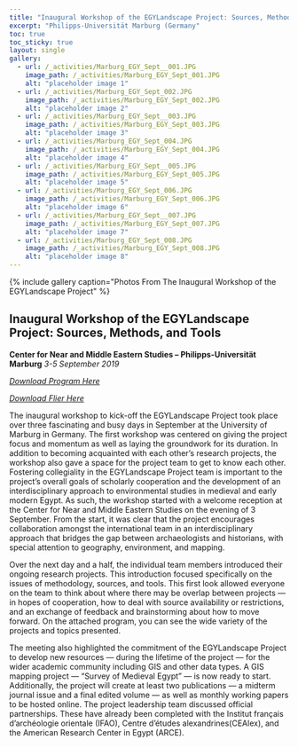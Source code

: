 ```yaml
---
title: "Inaugural Workshop of the EGYLandscape Project: Sources, Methods, and Tools - 2019"
excerpt: "Philipps-Universität Marburg (Germany"
toc: true
toc_sticky: true
layout: single
gallery:
  - url: /_activities/Marburg_EGY_Sept__001.JPG
    image_path: /_activities/Marburg_EGY_Sept_001.JPG
    alt: "placeholder image 1"
  - url: /_activities/Marburg_EGY_Sept_002.JPG
    image_path: /_activities/Marburg_EGY_Sept_002.JPG
    alt: "placeholder image 2"
  - url: /_activities/Marburg_EGY_Sept__003.JPG
    image_path: /_activities/Marburg_EGY_Sept_003.JPG
    alt: "placeholder image 3"
  - url: /_activities/Marburg_EGY_Sept_004.JPG
    image_path: /_activities/Marburg_EGY_Sept_004.JPG
    alt: "placeholder image 4"
  - url: /_activities/Marburg_EGY_Sept__005.JPG
    image_path: /_activities/Marburg_EGY_Sept_005.JPG
    alt: "placeholder image 5"
  - url: /_activities/Marburg_EGY_Sept_006.JPG
    image_path: /_activities/Marburg_EGY_Sept_006.JPG
    alt: "placeholder image 6"
  - url: /_activities/Marburg_EGY_Sept__007.JPG
    image_path: /_activities/Marburg_EGY_Sept_007.JPG
    alt: "placeholder image 7"
  - url: /_activities/Marburg_EGY_Sept_008.JPG
    image_path: /_activities/Marburg_EGY_Sept_008.JPG
    alt: "placeholder image 8"
---
```


{% include gallery caption="Photos From The Inaugural Workshop of the EGYLandscape Project" %}

## Inaugural Workshop of the EGYLandscape Project: Sources, Methods, and Tools
**Center for Near and Middle Eastern Studies – Philipps-Universität Marburg**
*3-5 September 2019*

[*Download Program Here*](https://mhshaaban.github.io/minimal-mistakes/workshops/EGYLandscape_Marburg2019_Workshop_Program.pdf)

[*Download Flier Here*](https://mhshaaban.github.io/minimal-mistakes/workshops/EGYLandscapes_Marburg_Flier.jpg)

The inaugural workshop to kick-off the EGYLandscape Project took place over three fascinating and busy days in September at the University of Marburg in Germany. The first workshop was centered on giving the project focus and momentum as well as laying the groundwork for its duration.  In addition to becoming acquainted with each other’s research projects, the workshop also gave a space for the project team to get to know each other. Fostering collegiality in the EGYLandscape Project team is important to the project’s overall goals of scholarly cooperation and the development of an interdisciplinary approach to environmental studies in medieval and early modern Egypt. As such, the workshop started with a welcome reception at the Center for Near and Middle Eastern Studies on the evening of 3 September. From the start, it was clear that the project encourages collaboration amongst the international team in an interdisciplinary approach that bridges the gap between archaeologists and historians, with special attention to geography, environment, and mapping.

Over the next day and a half, the individual team members introduced their ongoing research projects. This introduction focused specifically on the issues of methodology, sources, and tools. This first look allowed everyone on the team to think about where there may be overlap between projects — in hopes of cooperation, how to deal with source availability or restrictions, and an exchange of feedback and brainstorming about how to move forward. On the attached program, you can see the wide variety of the projects and topics presented.
	
The meeting also highlighted the commitment of the EGYLandscape Project to develop new resources — during the lifetime of the project — for the wider academic community including GIS and other data types. A GIS mapping project — “Survey of Medieval Egypt” — is now ready to start. Additionally, the project will create at least two publications — a midterm journal issue and a final edited volume — as well as monthly working papers to be hosted online. The project leadership team discussed official partnerships. These have already been completed with the Institut français d’archéologie orientale (IFAO), Centre d’études alexandrines(CEAlex), and the American Research Center in Egypt (ARCE).
